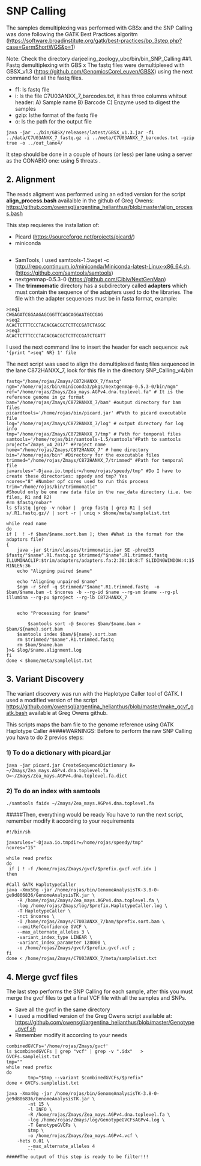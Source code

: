 # SNP Calling
The samples demultiplexing was performed with GBSx and the SNP Calling was done following the GATK Best Practices algoritm (https://software.broadinstitute.org/gatk/best-practices/bp_3step.php?case=GermShortWGS&p=1)

Note: Check the directory darjeeling_zoology_ubc/bin/bin_SNP_Calling
##1. Fastq demultiplexing with GBS x
The fastq files were demultiplexed with GBSX_v1.3 (https://github.com/GenomicsCoreLeuven/GBSX) using the next command for all  the fastq files.
 - f1: Is fastq file 
 - i: Is the file C7U03ANXX_7_barcodes.txt, it has three columns whitout header:
A) Sample name
B) Barcode
C) Enzyme used to digest the samples
 - gzip: Isthe format of the fastq file
 - o: Is the path for the output file

```
java -jar ../bin/GBSX/releases/latest/GBSX_v1.3.jar -f1 ../data/C7U03ANXX_7_fastq.gz -i ../meta/C7U03ANXX_7_barcodes.txt -gzip true -o ../out_lane4/
```
It step should be done in a couple of hours (or less) per lane using  a server as the CONABIO one: using 5 threats .
## 2. Alignment
The  reads aligment was performed using an edited version for the script **align_process.bash**
availaible in the github of Greg Owens: https://github.com/owensgl/argentina_helianthus/blob/master/align_process.bash

This step requieres the installation of:
- Picard (https://sourceforge.net/projects/picard/)
- miniconda
 ```wget -c http://repo.continuum.io/miniconda/Miniconda-latest-Linux-x86_64.sh
   ```
- SamTools, I used samtools-1.5wget -c http://repo.continuum.io/miniconda/Miniconda-latest-Linux-x86_64.sh. (https://github.com/samtools/samtools)
- nextgenmap-0.5.3-0 (https://github.com/Cibiv/NextGenMap)
- The **trimmomatic** directory has  a subdirectory called **adapters** which must contain the sequence of the adapters used to do the libraries. The file with the adapter sequences  must be in fasta format, example:
```
>seq1
CWGAGATCGGAAGAGCGGTTCAGCAGGAATGCCGAG
>seq2
ACACTCTTTCCCTACACGACGCTCTTCCGATCTAGGC
>seq3
ACACTCTTTCCCTACACGACGCTCTTCCGATCTGATT
```

I used the next command line to insert the header for each sequence:
```awk '{print ">seq" NR} 1' file```

The next script was used to align the demultiplexed fastq files sequenced in the lane C872HANXX_7, look for this file  in the directory SNP_Calling_v4/bin

```
fastq="/home/rojas/Zmays/C872HANXX_7/fastq"
ngm="/home/rojas/bin/miniconda3/pkgs/nextgenmap-0.5.3-0/bin/ngm"
ref="/home/rojas/Zmays/Zea_mays.AGPv4.dna.toplevel.fa" # It is the reference genome in gz format
bam="/home/rojas/Zmays/C872HANXX_7/bam" #output directory for bam files
picardtools='/home/rojas/bin/picard.jar' #Path to picard executable file
log="/home/rojas/Zmays/C872HANXX_7/log" # output directory for log info
tmp="/home/rojas/Zmays/C872HANXX_7/tmp" # Path for temporal files
samtools='/home/rojas/bin/samtools-1.5/samtools'#Path to samtools
project="Zmays_v4_2017" #Project name
home="/home/rojas/Zmays/C872HANXX_7" # home directory
bin="/home/rojas/bin" #Directory for the executable files
trimmed="/home/rojas/Zmays/C872HANXX_7/trimmed" #Path for temporal file
javarules="-Djava.io.tmpdir=/home/rojas/speedy/tmp" #Do I have to create these directories: sppedy and tmp? Yes
ncores="8" #Number opf cores used to run this process
trim="/home/rojas/bin/trimmomatic" 
#Should only be one raw data file in the raw_data directory (i.e. two files, R1 and R2)
#rm $fastq/nobar*
ls $fastq |grep -v nobar |  grep fastq | grep R1 | sed s/.R1.fastq.gz// | sort -r | uniq > $home/meta/samplelist.txt

while read name
do
if [  ! -f $bam/$name.sort.bam ]; then #What is the format for the adaptors file?
{
	java -jar $trim/classes/trimmomatic.jar SE -phred33 $fastq/"$name".R1.fastq.gz $trimmed/"$name".R1.trimmed.fastq ILLUMINACLIP:$trim/adapters/adapters.fa:2:30:10:8:T SLIDINGWINDOW:4:15 MINLEN:36
    echo "Aligning paired $name"

    echo "Aligning unpaired $name"
    $ngm -r $ref -q $trimmed/"$name".R1.trimmed.fastq  -o $bam/$name.bam -t $ncores -b --rg-id $name --rg-sm $name --rg-pl illumina --rg-pu $project --rg-lb C872HANXX_7


    echo "Processing for $name"

        $samtools sort -@ $ncores $bam/$name.bam > $bam/${name}.sort.bam 
	$samtools index $bam/${name}.sort.bam
	rm $trimmed/"$name".R1.trimmed.fastq
	rm $bam/$name.bam
}>& $log/$name.alignment.log
fi
done < $home/meta/samplelist.txt
```


## 3. Variant Discovery 
The variant discovery was run with the Haplotype Caller tool of GATK. I used a modified version of the script https://github.com/owensgl/argentina_helianthus/blob/master/make_gcvf_gatk.bash available at Greg Owens github.

This scripts maps the bam file to the genome reference using GATK Haplotype Caller
#####WARNINGS:
Before to perform the raw SNP Calling you hava to do 2 previos steps:
### 1) To do a dictionary with picard.jar
```
java -jar picard.jar CreateSequenceDictionary R= ~/Zmays/Zea_mays.AGPv4.dna.toplevel.fa O=~/Zmays/Zea_mays.AGPv4.dna.toplevel.fa.dict
```
### 2) To do an index with samtools
```
./samtools faidx ~/Zmays/Zea_mays.AGPv4.dna.toplevel.fa
```
#####Then, everything would be ready
You have to run the next script, remember modify it according to your requirements

```
#!/bin/sh

javarules="-Djava.io.tmpdir=/home/rojas/speedy/tmp"
ncores="15"

while read prefix
do
 if [ ! -f /home/rojas/Zmays/gvcf/$prefix.gvcf.vcf.idx ]
then

#Call GATK HaplotypeCaller
java -Xmx50g -jar /home/rojas/bin/GenomeAnalysisTK-3.8-0-ge9d806836/GenomeAnalysisTK.jar \
	-R /home/rojas/Zmays/Zea_mays.AGPv4.dna.toplevel.fa \
	-log /home/rojas/Zmays/log/$prefix.HaplotypeCaller.log \
	-T HaplotypeCaller \
	-nct $ncores \
	-I /home/rojas/Zmays/C7U03ANXX_7/bam/$prefix.sort.bam \
	--emitRefConfidence GVCF \
	--max_alternate_alleles 3 \
	-variant_index_type LINEAR \
	-variant_index_parameter 128000 \
	-o /home/rojas/Zmays/gvcf/$prefix.gvcf.vcf ;
fi
done < /home/rojas/Zmays/C7U03ANXX_7/meta/samplelist.txt
```
## 4. Merge gvcf files
The last step performs the SNP Calling for each sample, after this you must merge the gvcf files to get a final VCF file with all the samples and SNPs. 
- Save all the gvcf in the same directory
- I used a modified version of the Greg Owens script available at:
https://github.com/owensgl/argentina_helianthus/blob/master/Genotype_gvcf.sh
- Remember modify it according to your needs

```
combinedGVCFs='/home/rojas/Zmays/gvcf'
ls $combinedGVCFs | grep "vcf" | grep -v ".idx"   > GVCFs.samplelist.txt
tmp=""
while read prefix
do
        tmp="$tmp --variant $combinedGVCFs/$prefix"
done < GVCFs.samplelist.txt

java -Xmx40g -jar /home/rojas/bin/GenomeAnalysisTK-3.8-0-ge9d806836/GenomeAnalysisTK.jar \
        -nt 15 \
        -l INFO \
        -R /home/rojas/Zmays/Zea_mays.AGPv4.dna.toplevel.fa \
        -log /home/rojas/Zmays/log/GenotypeGVCFsAGPv4.log \
        -T GenotypeGVCFs \
        $tmp \
        -o /home/rojas/Zmays/Zea_mays.AGPv4.vcf \
	-hets 0.01 \
        --max_alternate_alleles 4
        ```
#####The output of this step is ready to be filter!!!
